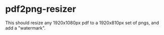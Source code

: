 # pdf2png-resizer
This should resize any 1920x1080px pdf to a 1920x810px set of pngs, and add a "watermark".
